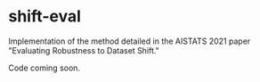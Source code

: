# shift-eval

Implementation of the method detailed in the AISTATS 2021 paper "Evaluating Robustness to Dataset Shift."

Code coming soon.
